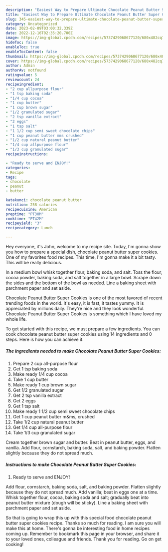 ```yaml
---
description: "Easiest Way to Prepare Ultimate Chocolate Peanut Butter Super Cookies"
title: "Easiest Way to Prepare Ultimate Chocolate Peanut Butter Super Cookies"
slug: 345-easiest-way-to-prepare-ultimate-chocolate-peanut-butter-super-cookies
category: Uncategorized
date: 2023-02-09T03:00:32.339Z
date: 2022-12-16T02:35:20.700Z
image: https://img-global.cpcdn.com/recipes/5737429068677120/680x482cq70/chocolate-peanut-butter-super-cookies-recipe-main-photo.jpg
hideToc: false
enableToc: true
enableTocContent: false
thumbnail: https://img-global.cpcdn.com/recipes/5737429068677120/680x482cq70/chocolate-peanut-butter-super-cookies-recipe-main-photo.jpg
cover: https://img-global.cpcdn.com/recipes/5737429068677120/680x482cq70/chocolate-peanut-butter-super-cookies-recipe-main-photo.jpg
author: Admin
authorAv: notfound
ratingvalue: 5
reviewcount: 24
recipeingredient:
- "2 cup allpurpose flour"
- "1 tsp baking soda"
- "1/4 cup cocoa"
- "1 cup butter"
- "1 cup brown sugar"
- "1/2 granulated sugar"
- "2 tsp vanilla extract"
- "2 eggs"
- "1 tsp salt"
- "1 1/2 cup semi sweet chocolate chips"
- "1 cup peanut butter mms crushed"
- "1/2 cup natural peanut butter"
- "1/4 cup allpurpose flour"
- "1/3 cup granulated sugar"
recipeinstructions:

- "Ready to serve and ENJOY!"
categories:
- Recipe
tags:
- chocolate
- peanut
- butter

katakunci: chocolate peanut butter 
nutrition: 258 calories
recipecuisine: American
preptime: "PT30M"
cooktime: "PT42M"
recipeyield: "3"
recipecategory: Lunch

---
```



Hey everyone, it's John, welcome to my recipe site. Today, I'm gonna show you how to prepare a special dish, chocolate peanut butter super cookies. One of my favorites food recipes. This time, I'm gonna make it a bit tasty. This will be really delicious.

In a medium bowl whisk together flour, baking soda, and salt. Toss the flour, cocoa powder, baking soda, and salt together in a large bowl. Scrape down the sides and the bottom of the bowl as needed. Line a baking sheet with parchment paper and set aside.

Chocolate Peanut Butter Super Cookies is one of the most favored of recent trending foods in the world. It's easy, it is fast, it tastes yummy. It is appreciated by millions daily. They're nice and they look wonderful. Chocolate Peanut Butter Super Cookies is something which I have loved my whole life.


To get started with this recipe, we must prepare a few ingredients. You can cook chocolate peanut butter super cookies using 14 ingredients and 0 steps. Here is how you can achieve it.

<!--inarticleads1-->

##### The ingredients needed to make Chocolate Peanut Butter Super Cookies:

1. Prepare 2 cup all-purpose flour
1. Get 1 tsp baking soda
1. Make ready 1/4 cup cocoa
1. Take 1 cup butter
1. Make ready 1 cup brown sugar
1. Get 1/2 granulated sugar
1. Get 2 tsp vanilla extract
1. Get 2 eggs
1. Get 1 tsp salt
1. Make ready 1 1/2 cup semi sweet chocolate chips
1. Get 1 cup peanut butter m&amp;ms, crushed
1. Take 1/2 cup natural peanut butter
1. Get 1/4 cup all-purpose flour
1. Take 1/3 cup granulated sugar


Cream together brown sugar and butter. Beat in peanut butter, eggs, and vanilla. Add flour, cornstarch, baking soda, salt, and baking powder. Flatten slightly because they do not spread much. 

<!--inarticleads2-->

##### Instructions to make Chocolate Peanut Butter Super Cookies:


1. Ready to serve and ENJOY!

Add flour, cornstarch, baking soda, salt, and baking powder. Flatten slightly because they do not spread much. Add vanilla; beat in eggs one at a time. Whisk together flour, cocoa, baking soda and salt; gradually beat into peanut butter mixture (dough will be sticky). Line a baking sheet with parchment paper and set aside. 

So that is going to wrap this up with this special food chocolate peanut butter super cookies recipe. Thanks so much for reading. I am sure you will make this at home. There's gonna be interesting food in home recipes coming up. Remember to bookmark this page in your browser, and share it to your loved ones, colleague and friends. Thank you for reading. Go on get cooking!
